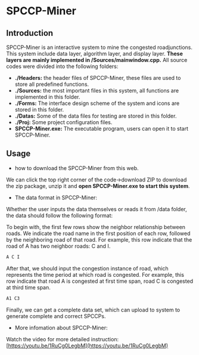 # SPCCP-Miner

## Introduction

SPCCP-Miner is an interactive system to mine the congested roadjunctions. This system include data layer, algorithm layer, and display layer. **These layers are mainly implemented in /Sources/mainwindow.cpp.** All source codes were divided into the following folders:

- **./Headers:** the header files of SPCCP-Miner, these files are used to store all predefined functions.
- **./Sources:** the most important files in this system, all functions are implemented in this folder.
- **./Forms:** The interface design scheme of the system and  icons are stored in this folder.
- **./Datas:** Some of the data files for testing are stored in this folder.
- **./Proj:** Some project configuration files.
- **SPCCP-Miner.exe:** The executable program, users can open it to start SPCCP-Miner.

## Usage

- how to download the SPCCP-Miner from this web.

We can click the top right corner of the code->download ZIP to download the zip package, unzip it and **open SPCCP-Miner.exe to start this system**.

- The data format in SPCCP-Miner:

Whether the user inputs the data themselves or reads it from /data folder, the data should follow the following format:

To begin with, the first few rows show the neighbor relationship between roads. We indicate the road name in the first position of each row, followed by the neighboring road of that road. For example, this row indicate that the road of A has two neighbor roads: C and I. 

```cpp
A C I    
```

After that, we should input the congestion instance of road, which represents the time period at which road is congested. For example,  this row indicate that road A is congested at first time span, road C is congested at third time span.

```cpp
A1 C3   
```

Finally, we can get a complete data set, which can upload to system to generate complete and correct SPCCPs.

- More infomation about SPCCP-Miner:

Watch the video for more detailed instruction: [https://youtu.be/1RuCg0LegbM](https://youtu.be/1RuCg0LegbM)

